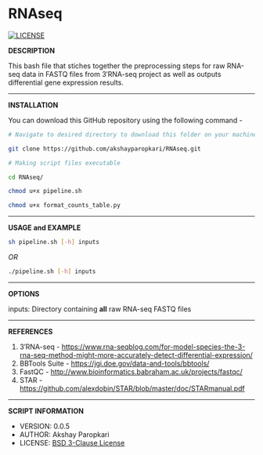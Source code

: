 # RNAseq

[![LICENSE](https://img.shields.io/badge/license-BSD%203--Clause-blue.svg?style=plastic)](https://github.com/akshayparopkari/RNAseq/blob/master/LICENSE.md)

**DESCRIPTION**

This bash file that stiches together the preprocessing steps for raw RNA-seq data in FASTQ files from 3′RNA-seq project as well as outputs differential gene expression results.

---

**INSTALLATION**

You can download this GitHub repository using the following command - 

```sh
# Navigate to desired directory to download this folder on your machine

git clone https://github.com/akshayparopkari/RNAseq.git
```

```sh
# Making script files executable

cd RNAseq/

chmod u+x pipeline.sh

chmod u+x format_counts_table.py
```

---

**USAGE and EXAMPLE**

```sh
sh pipeline.sh [-h] inputs
```

*OR*

```sh
./pipeline.sh [-h] inputs
```
---

**OPTIONS**

inputs: Directory containing __all__ raw RNA-seq FASTQ files

---

**REFERENCES**

1. 3′RNA-seq - https://www.rna-seqblog.com/for-model-species-the-3-rna-seq-method-might-more-accurately-detect-differential-expression/
2. BBTools Suite - https://jgi.doe.gov/data-and-tools/bbtools/
3. FastQC - http://www.bioinformatics.babraham.ac.uk/projects/fastqc/
4. STAR - https://github.com/alexdobin/STAR/blob/master/doc/STARmanual.pdf

---

**SCRIPT INFORMATION**

- VERSION: 0.0.5
- AUTHOR: Akshay Paropkari
- LICENSE: [BSD 3-Clause License](LICENSE.md)
